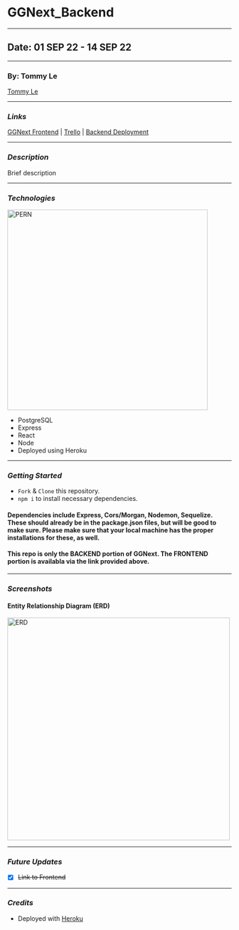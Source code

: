 # GGNext_Backend

---

## Date: 01 SEP 22 - 14 SEP 22

---

### By: Tommy Le

[Tommy Le](https://www.linkedin.com/in/tommyyle/)

---

### **_Links_**

[GGNext Frontend](https://github.com/Tommy-layy/GGNext_Frontend) | [Trello]() | [Backend Deployment]()

---

### **_Description_**

Brief description 

---

### **_Technologies_**

<img alt="PERN" width='450' src="https://www.freecodecamp.org/news/content/images/size/w2000/2020/03/PERN.png" />

* PostgreSQL
* Express
* React
* Node
* Deployed using Heroku

---
### **_Getting Started_**

- `Fork` & `Clone` this repository.
- `npm i` to install necessary dependencies.

#### Dependencies include Express, Cors/Morgan, Nodemon, Sequelize. These should already be in the package.json files, but will be good to make sure. Please make sure that your local machine has the proper installations for these, as well.

#### This repo is only the BACKEND portion of GGNext. The FRONTEND portion is availabla via the link provided above.


---

### **_Screenshots_**

#### Entity Relationship Diagram (ERD)

<img alt="ERD" width='500' src="" />


---

### **_Future Updates_**

- [X] ~~Link to Frontend~~

---

### **_Credits_**

* Deployed with [Heroku](https://www.heroku.com/)